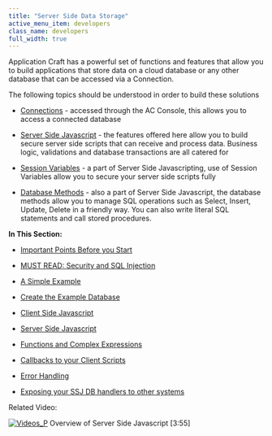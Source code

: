 ```yaml
---
title: "Server Side Data Storage"
active_menu_item: developers
class_name: developers
full_width: true
---
```



Application Craft has a powerful set of functions and features that allow you to build applications that store data on a cloud database or any other database that can be accessed via a Connection.

The following topics should be understood in order to build these solutions

 - [Connections](/developers/user-guide/product-guide/the-console/console-tabs/connections/) - accessed through the AC Console, this allows you to access a connected database

 - [Server Side Javascript](/developers/user-guide/scripting-apis/server-side-scripting-overview/) - the features offered here allow you to build secure server side scripts that can receive and process data. Business logic, validations and database transactions are all catered for

 - [Session Variables](/developers/user-guide/scripting-apis/server-side-api/ssj-object/security/setsessionobject) - a part of Server Side Javascripting, use of Session Variables allow you to secure your server side scripts fully

 - [Database Methods](/developers/user-guide/scripting-apis/server-side-api/ssj-object/database/) - also a part of Server Side Javascript, the database methods allow you to manage SQL operations such as Select, Insert, Update, Delete in a friendly way. You can also write literal SQL statements and call stored procedures.

**In This Section:**

 - [Important Points Before you Start](/developers/user-guide/product-guide/data-storage/server-side-data-storage/important-points-before-you-st)

 - [MUST READ: Security and SQL Injection](/developers/user-guide/product-guide/data-storage/server-side-data-storage/security-and-sql-injection)

 - [A Simple Example](/developers/user-guide/product-guide/data-storage/server-side-data-storage/a-simple-example/)

 - [Create the Example Database](/developers/user-guide/product-guide/data-storage/server-side-data-storage/a-simple-example/create-the-example-database)

 - [Client Side Javascript](/developers/user-guide/product-guide/data-storage/server-side-data-storage/a-simple-example/client-side-javascript)

 - [Server Side Javascript](/developers/user-guide/product-guide/data-storage/server-side-data-storage/a-simple-example/server-side-javascript)

 - [Functions and Complex Expressions](/developers/user-guide/product-guide/data-storage/server-side-data-storage/handling-sql-expressions)

 - [Callbacks to your Client Scripts](/developers/user-guide/product-guide/data-storage/server-side-data-storage/callbacks-to-your-client-scrip)

 - [Error Handling](/developers/user-guide/product-guide/data-storage/server-side-data-storage/error-handling)

 - [Exposing your SSJ DB handlers to other systems](/developers/user-guide/product-guide/data-storage/server-side-data-storage/exposing-your-ssj-db-handlers)

Related Video:

[![Videos\_P](/img/docs/videos_p.png)](http://www.youtube.com/v/LGzP1Uxk5c4?autoplay=1&hd=1&fs=1&showsearch=0&rel=0&) Overview of Server Side Javascript [3:55]

